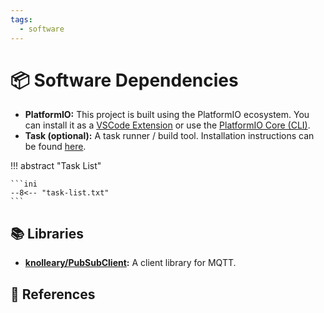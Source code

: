 ```yaml
---
tags:
  - software
---
```

# :package: Software Dependencies

- **PlatformIO:** This project is built using the PlatformIO ecosystem. You can install it as a [VSCode Extension](https://platformio.org/install/ide?install=vscode) or use the [PlatformIO Core (CLI)](https://platformio.org/install/cli).
- **Task (optional):** A task runner / build tool. Installation instructions can be found [here](https://taskfile.dev/installation/).

!!! abstract "Task List"

    ```ini
    --8<-- "task-list.txt"
    ```

## :books: Libraries

- **[knolleary/PubSubClient](https://github.com/knolleary/pubsubclient):** A client library for MQTT.

## :link: References
